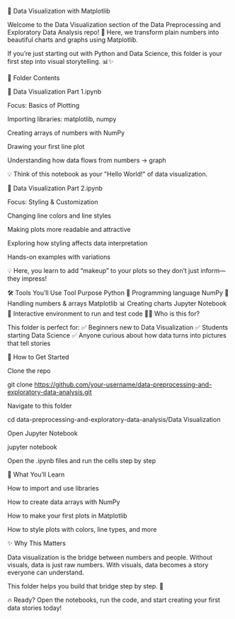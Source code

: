 🎨 Data Visualization with Matplotlib

Welcome to the Data Visualization section of the Data Preprocessing and Exploratory Data Analysis repo! 🚀
Here, we transform plain numbers into beautiful charts and graphs using Matplotlib.

If you’re just starting out with Python and Data Science, this folder is your first step into visual storytelling. 📊✨

📂 Folder Contents

📘 Data Visualization Part 1.ipynb

Focus: Basics of Plotting

Importing libraries: matplotlib, numpy

Creating arrays of numbers with NumPy

Drawing your first line plot

Understanding how data flows from numbers → graph

💡 Think of this notebook as your "Hello World!" of data visualization.

📘 Data Visualization Part 2.ipynb

Focus: Styling & Customization

Changing line colors and line styles

Making plots more readable and attractive

Exploring how styling affects data interpretation

Hands-on examples with variations

💡 Here, you learn to add “makeup” to your plots so they don’t just inform—they impress!

🛠️ Tools You’ll Use
Tool	Purpose
Python 🐍	Programming language
NumPy 🔢	Handling numbers & arrays
Matplotlib 📊	Creating charts
Jupyter Notebook 📓	Interactive environment to run and test code
👩‍🎓 Who is this for?

This folder is perfect for:
✅ Beginners new to Data Visualization
✅ Students starting Data Science
✅ Anyone curious about how data turns into pictures that tell stories

🚀 How to Get Started

Clone the repo

git clone https://github.com/your-username/data-preprocessing-and-exploratory-data-analysis.git


Navigate to this folder

cd data-preprocessing-and-exploratory-data-analysis/Data Visualization


Open Jupyter Notebook

jupyter notebook


Open the .ipynb files and run the cells step by step

🌟 What You’ll Learn

How to import and use libraries

How to create data arrays with NumPy

How to make your first plots in Matplotlib

How to style plots with colors, line types, and more



✨ Why This Matters

Data visualization is the bridge between numbers and people.
Without visuals, data is just raw numbers. With visuals, data becomes a story everyone can understand.

This folder helps you build that bridge step by step. 🌉

🔥 Ready? Open the notebooks, run the code, and start creating your first data stories today!
